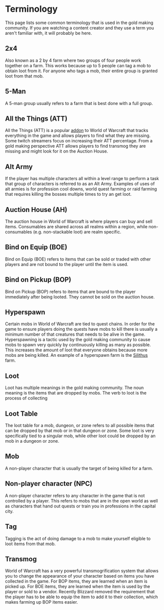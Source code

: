 # Terminology
This page lists some common terminology that is used in the gold making community.  If you are watching a content creator and they use a term you aren't familiar with, it will probably be here.

## 2x4
Also known as a 2 by 4 farm where two groups of four people work together on a farm. This works because up to 5 people can tag a mob to obtain loot from it. For anyone who tags a mob, their entire group is granted loot from that mob.

## 5-Man
A 5-man group usually refers to a farm that is best done with a full group.  

## All the Things (ATT)
All the Things (ATT) is a popular [addon](https://www.curseforge.com/wow/addons/all-the-things) to World of Warcraft that tracks everything in the game and allows players to find what they are missing. Some twitch streamers focus on increasing their ATT percentage. From a gold making perspective ATT allows players to find transmog they are missing and might look for it on the Auction House.

## Alt Army
If the player has multiple characters all within a level range to perform a task that group of characters is referred to as an Alt Army. Examples of uses of alt armies is for profession cool downs, world quest farming or raid farming that requires killing the bosses multiple times to try an get loot.

## Auction House (AH)
The auction house in World of Warcraft is where players can buy and sell items. Consumables are shared across all realms within a region, while non-consumables (e.g. non-stackable loot) are realm specific.

## Bind on Equip (BOE)
Bind on Equip (BOE) refers to items that can be sold or traded with other players and are not bound to the player until the item is used.

## Bind on Pickup (BOP)
Bind on Pickup (BOP) refers to items that are bound to the player immediately after being looted. They cannot be sold on the auction house.

## Hyperspawn
Certain mobs in World of Warcraft are tied to quest chains.  In order for the game to ensure players doing the quests have mobs to kill there is usually a minimum number of that creatures that needs to be alive in the game.  Hyperspawning is a tactic used by the gold making community to cause mobs to spawn very quickly by continuously killing as many as possible. This increases the amount of loot that everyone obtains because more mobs are being killed. An example of a hyperspawn farm is the [Silithus](/farms/openworld/silithus) farm.

## Loot
Loot has multiple meanings in the gold making community. The noun meaning is the items that are dropped by mobs. The verb to loot is the process of collecting 

## Loot Table
The loot table for a mob, dungeon, or zone refers to all possible items that can be dropped by that mob or in that dungeon or zone.  Some loot is very specifically tied to a singular mob, while other loot could be dropped by an mob in a dungeon or zone.

## Mob
A non-player character that is usually the target of being killed for a farm.  

## Non-player character (NPC)
A non-player character refers to any character in the game that is not controlled by a player.  This refers to mobs that are in the open world as well as characters that hand out quests or train you in professions in the capital city.

## Tag
Tagging is the act of doing damage to a mob to make yourself eligible to loot items from that mob.

## Transmog
World of Warcraft has a very powerful transmogrification system that allows you to change the appearance of your character based on items you have collected in the game.  For BOP items, they are learned when an item is picked up.  For BOE items, they are learned when the item is used by the player or sold to a vendor.  Recently Blizzard removed the requirement that the player has to be able to equip the item to add it to their collection, which makes farming up BOP items easier.